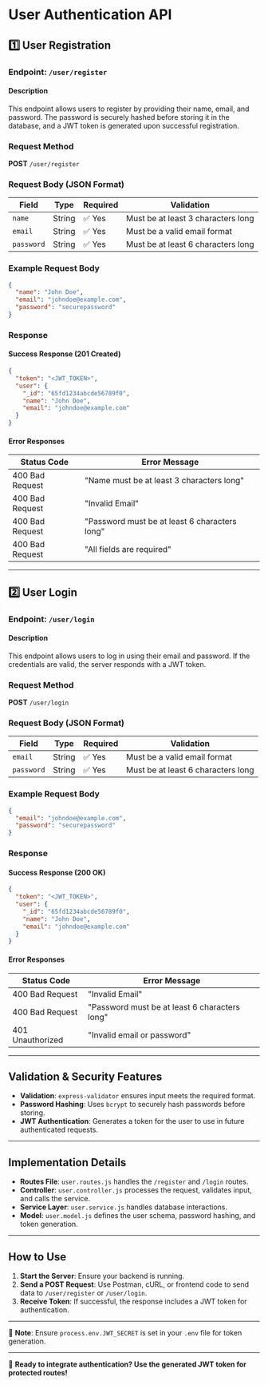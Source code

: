 # User Authentication API

## **1️⃣ User Registration**

### **Endpoint: `/user/register`**

#### **Description**
This endpoint allows users to register by providing their name, email, and password. The password is securely hashed before storing it in the database, and a JWT token is generated upon successful registration.

### **Request Method**
**POST** `/user/register`

### **Request Body (JSON Format)**
| Field     | Type   | Required | Validation |
|-----------|--------|----------|------------|
| `name`    | String | ✅ Yes  | Must be at least 3 characters long |
| `email`   | String | ✅ Yes  | Must be a valid email format |
| `password` | String | ✅ Yes  | Must be at least 6 characters long |

### **Example Request Body**
```json
{
  "name": "John Doe",
  "email": "johndoe@example.com",
  "password": "securepassword"
}
```

### **Response**
#### **Success Response (201 Created)**
```json
{
  "token": "<JWT_TOKEN>",
  "user": {
    "_id": "65fd1234abcde56789f0",
    "name": "John Doe",
    "email": "johndoe@example.com"
  }
}
```

#### **Error Responses**
| Status Code | Error Message |
|------------|--------------|
| 400 Bad Request | "Name must be at least 3 characters long" |
| 400 Bad Request | "Invalid Email" |
| 400 Bad Request | "Password must be at least 6 characters long" |
| 400 Bad Request | "All fields are required" |

---

## **2️⃣ User Login**

### **Endpoint: `/user/login`**

#### **Description**
This endpoint allows users to log in using their email and password. If the credentials are valid, the server responds with a JWT token.

### **Request Method**
**POST** `/user/login`

### **Request Body (JSON Format)**
| Field     | Type   | Required | Validation |
|-----------|--------|----------|------------|
| `email`   | String | ✅ Yes  | Must be a valid email format |
| `password` | String | ✅ Yes  | Must be at least 6 characters long |

### **Example Request Body**
```json
{
  "email": "johndoe@example.com",
  "password": "securepassword"
}
```

### **Response**
#### **Success Response (200 OK)**
```json
{
  "token": "<JWT_TOKEN>",
  "user": {
    "_id": "65fd1234abcde56789f0",
    "name": "John Doe",
    "email": "johndoe@example.com"
  }
}
```

#### **Error Responses**
| Status Code | Error Message |
|------------|--------------|
| 400 Bad Request | "Invalid Email" |
| 400 Bad Request | "Password must be at least 6 characters long" |
| 401 Unauthorized | "Invalid email or password" |

---

## **Validation & Security Features**
- **Validation**: `express-validator` ensures input meets the required format.
- **Password Hashing**: Uses `bcrypt` to securely hash passwords before storing.
- **JWT Authentication**: Generates a token for the user to use in future authenticated requests.

---

## **Implementation Details**
- **Routes File**: `user.routes.js` handles the `/register` and `/login` routes.
- **Controller**: `user.controller.js` processes the request, validates input, and calls the service.
- **Service Layer**: `user.service.js` handles database interactions.
- **Model**: `user.model.js` defines the user schema, password hashing, and token generation.

---

## **How to Use**
1. **Start the Server**: Ensure your backend is running.
2. **Send a POST Request**: Use Postman, cURL, or frontend code to send data to `/user/register` or `/user/login`.
3. **Receive Token**: If successful, the response includes a JWT token for authentication.

---

📌 **Note**: Ensure `process.env.JWT_SECRET` is set in your `.env` file for token generation.

---

🚀 **Ready to integrate authentication? Use the generated JWT token for protected routes!**

